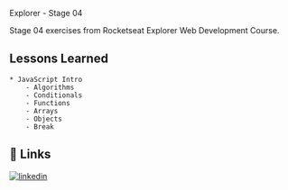 
Explorer - Stage 04 

Stage 04 exercises from Rocketseat Explorer Web Development Course.

## Lessons Learned

    * JavaScript Intro
        - Algorithms
        - Conditionals
        - Functions
        - Arrays
        - Objects
        - Break



## 🔗 Links
[![linkedin](https://img.shields.io/badge/linkedin-0A66C2?style=for-the-badge&logo=linkedin&logoColor=white)](https://www.linkedin.com/in/andrezomkowski/)

